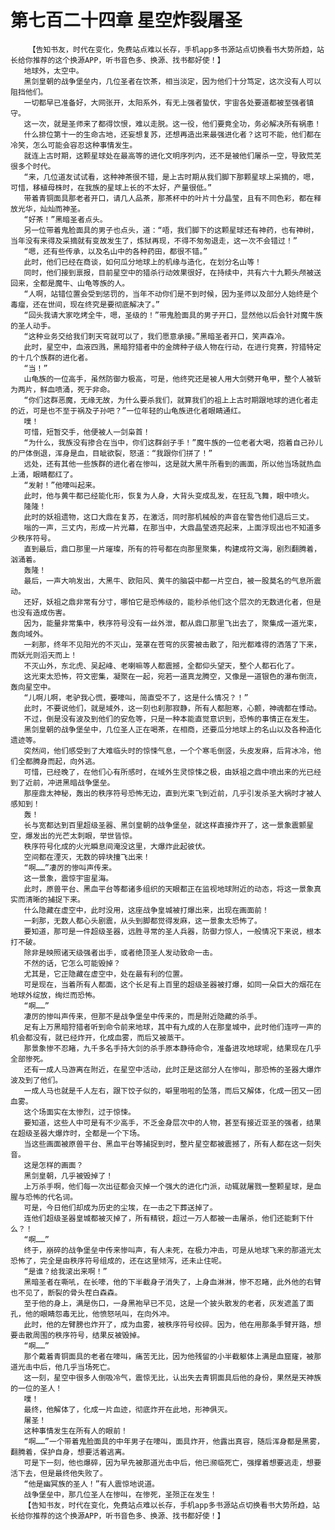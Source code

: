 # 第七百二十四章 星空炸裂屠圣
        【告知书友，时代在变化，免费站点难以长存，手机app多书源站点切换看书大势所趋，站长给你推荐的这个换源APP，听书音色多、换源、找书都好使！】
       地球外，太空中。
       黑剑皇朝的战争堡垒内，几位圣者在饮茶，相当淡定，因为他们十分笃定，这次没有人可以阻挡他们。
       一切都早已准备好，大网张开，太阳系外，有无上强者蛰伏，宇宙各处要道都被至强者镇守。
       这一次，就是圣师来了都得饮恨，难以走脱。这一役，他们要竟全功，务必解决所有祸患！
       什么排位第十一的生命古地，还妄想复苏，还想再造出来最强进化者？这可不能，他们都在冷笑，怎么可能会容忍这种事情发生。
       就连上古时期，这颗星球处在最高等的进化文明序列内，还不是被他们屠杀一空，导致荒芜很多个时代。
       “来，几位道友试试看，这种神茶很不错，是上古时期从我们脚下那颗星球上采摘的，嗯，可惜，移植母株时，在我族的星球上长的不太好，产量很低。”
       带着青铜面具那老者开口，请几人品茶，那茶杯中的叶片十分晶莹，且有不同色彩，都在释放光华，灿灿而神圣。
       “好茶！”黑暗圣者点头。
       另一位带着鬼脸面具的男子也点头，道：“唔，我们脚下的这颗星球还有神药，也有神树，当年没有来得及采摘就有变故发生了，炼狱再现，不得不匆匆退走，这一次不会错过！”
       “嗯，还有些传承，以及名山中的各种药田，都很不错。”
       此时，他们已经在商谈，如何瓜分地球上的机缘与造化，在划分名山等！
       同时，他们接到禀报，目前星空中的猎杀行动效果很好，在持续中，共有六十九颗头颅被送回来，全都是魔牛、山龟等族的人。
       “人啊，站错位置会受到惩罚的，当年不动你们是不到时候，因为圣师以及部分人始终是个毒瘤，还在世间，现在终究是要彻底解决了。”
       “回头我请大家吃烤全牛，嗯，圣级的！”带鬼脸面具的男子开口，显然他以后会针对魔牛族的圣人动手。
       “这种业务交给我们刺天穹就可以了，我们愿意承接。”黑暗圣者开口，笑声森冷。
       此时，星空中，血液四溅，黑暗狩猎者中的金牌种子级人物在行动，在进行竞赛，狩猎特定的十几个族群的进化者。
       “当！”
       山龟族的一位高手，虽然防御力极高，可是，他终究还是被人用大剑劈开龟甲，整个人被斩为两片，鲜血喷涌，死于非命。
       “你们这群恶魔，无缘无故，为什么要杀我们，就算我们的祖上上古时期跟地球的进化者走的近，可是也不至于祸及子孙吧？”一位年轻的山龟族进化者眼睛通红。
       噗！
       可惜，短暂交手，他便被人一剑枭首！
       “为什么，我族没有掺合在当中，你们这群刽子手！”魔牛族的一位老者大喝，抱着自己孙儿的尸体倒退，浑身是血，目眦欲裂，怒道：“我跟你们拼了！”
       远处，还有其他一些族群的进化者在惨叫，这是就大黑牛所看到的画面，所以他当场就热血上涌，眼睛都红了。
       “发射！”他嚎叫起来。
       此时，他与黄牛都已经能化形，恢复为人身，大背头变成乱发，在狂乱飞舞，眼中喷火。
       隆隆！
       此时的妖祖遗物，这口大鼎在复苏，在激活，同时那机械般的声音在警告他们退后三丈。
       嗡的一声，三丈内，形成一片光幕，在那当中，大鼎晶莹透亮起来，上面浮现出也不知道多少秩序符号。
       直到最后，鼎口那里一片璀璨，所有的符号都在向那里聚集，构建成符文海，剧烈翻腾着，汹涌着。
       轰隆！
       最后，一声大响发出，大黑牛、欧阳风、黄牛的脑袋中都一片空白，被一股莫名的气息所震动。
       还好，妖祖之鼎非常有分寸，哪怕它是恐怖级的，能秒杀他们这个层次的无数进化者，但是也没有造成伤害。
       因为，能量非常集中，秩序符号没有一丝外泄，都从鼎口那里飞出去了，聚集成一道光束，轰向域外。
       一刹那，终年不见阳光的不灭山，笼罩在苍穹的灰雾被击散了，阳光都难得的洒落了下来，而妖光则滔天而上！
       不灭山外，东北虎、吴起峰、老喇嘛等人都震撼，全都仰头望天，整个人都石化了。
       这光束太恐怖，符文密集，凝聚在一起，宛若一道真龙腾空，又像是一道银色的瀑布倒流，轰向星空中。
       “儿啊儿啊，老驴我心慌，要嚎叫，简直受不了，这是什么情况？！”
       此时，不要说他们，就是域外，这一刻也刹那寂静，所有人都胆寒，心颤，神魂都在悸动。
       不过，倒是没有波及到他们的安危等，只是一种本能直觉意识到，恐怖的事情正在发生。
       黑剑皇朝的战争堡垒中，几位圣人正在喝茶，在相商，还要瓜分地球上的名山以及各种造化遗迹等。
       突然间，他们感受到了大难临头时的惊悚气息，一个个寒毛倒竖，头皮发麻，后背冰冷，他们全都腾身而起，向外逃。
       可惜，已经晚了，在他们心有所感时，在域外生灵惊悚之极，由妖祖之鼎中喷出来的光已经到了近前，冲进黑暗战争堡垒。
       那座鼎太神秘，轰出的秩序符号恐怖无边，直到光束飞到近前，几乎引发杀圣大祸时才被人感知到！
       轰！
       长与宽都达到百里超级圣器、黑剑皇朝的战争堡垒，就这样直接炸开了，这一景象震颤星空，爆发出的光芒太刺眼，举世皆惊。
       秩序符号化成的火光瞬息间淹没这里，大爆炸此起彼伏。
       空间都在湮灭，无数的碎块撞飞出来！
       “啊……”凄厉的惨叫声传来。
       这一景象，震惊宇宙星海。
       此时，原兽平台、黑血平台等都诸多组织的天眼都正在监视地球附近的动态，将这一景象真实而清晰的捕捉下来。
       什么隐藏在虚空中，此时没用，这座战争皇城被打爆出来，出现在画面前！
       一刹那，无数人都心头剧震，从头到脚都觉得发麻，这一景象太恐怖了。
       要知道，那可是一件超级圣器，远胜寻常的圣人兵器，防御力惊人，一般情况下来说，根本打不破。
       除非是映照诸天级强者出手，或者绝顶圣人发动致命一击。
       不然的话，它怎么可能毁掉？
       尤其是，它正隐藏在虚空中，处在最有利的位置。
       可是现在，当着所有人都面，这个长足有上百里的超级圣器被打爆，如同一朵巨大的烟花在地球外绽放，绚烂而恐怖。
       “啊……”
       凄厉的惨叫声传来，但那不是战争堡垒中传来的，而是附近隐藏的杀手。
       足有上万黑暗狩猎者听到命令前来地球，其中有九成的人在那皇城中，此时他们连哼一声的机会都没有，就已经炸开，化成血雾，而后又被蒸干。
       那景象惨不忍睹，九千多名手持大剑的杀手原本静待命令，准备进攻地球呢，结果现在几乎全部惨死。
       还有一成人马游离在附近，在星空中活动，此时正是这部分人在惨叫，那恐怖的圣器大爆炸波及到了他们。
       一成人马也就是千人左右，跟下饺子似的，噼里啪啦的坠落，而后又解体，化成一团又一团血雾。
       这个场面实在太惨烈，过于惊悚。
       要知道，这些人中可是有不少高手，不乏金身层次中的人物，甚至有接近亚圣的强者，结果在超级圣器大爆炸时，全都是一个下场。
       当这些画面被原兽平台、黑血平台等捕捉到时，整片星空都被震撼了，所有人都在这一刻失音。
       这是怎样的画面？
       黑剑皇朝，几乎被毁掉了！
       上万杀手啊，他们每一次出征都会灭掉一个强大的进化门派，动辄就屠戮一整颗星球，是血腥与恐怖的代名词。
       可是，今日他们却成为历史的尘埃，在一击之下葬送掉了。
       连他们超级圣器皇城都被灭掉了，所有精锐，超过一万人都被一击屠杀，他们还能剩下什么？！
       “啊……”
       终于，崩碎的战争堡垒中传来惨叫声，有人未死，在极力冲击，可是从地球飞来的那道光太恐怖了，完全是由秩序符号组成的，还在这里倾泻，还未止住呢。
       “是谁？给我滚出来啊！”
       黑暗圣者在嘶吼，在长嚎，他的下半截身子消失了，上身血淋淋，惨不忍睹，此外他的右臂也不见了，断裂的骨头茬白森森。
       至于他的身上，满是伤口，一身黑袍早已不见，这是一个披头散发的老者，灰发遮盖了面孔，他的眼睛怨毒无比，他愤怒吼叫，在向外冲。
       此时，他的左臂膀也炸开了，成为血雾，被秩序符号绞碎。因为，他在用那条手臂开路，想要击散周围的秩序符号，结果反被毁掉。
       “啊……”
       那个戴着青铜面具的老者在嚎叫，痛苦无比，因为他残留的小半截躯体上满是血窟窿，被那道光击中后，他几乎当场死亡。
       这一刻，星空中很多人倒吸冷气，震惊无比，认出失去青铜面具后他的身份，果然是天神族的一位的圣人！
       噗！
       最终，他解体了，化成一片血迹，彻底炸开在此地，形神俱灭。
       屠圣！
       这种事情发生在所有人的眼前！
       “啊……”一个带着鬼脸面具的中年男子在嚎叫，面具炸开，他露出真容，随后浑身都是黑雾，翻腾着，保护自身，想要活着逃离。
       可是下一刻，他也爆碎，因为早先被那道光击中后，他已濒临死亡，强撑着想要逃走，想要活下去，但是最终他失败了。
       “他是幽冥族的圣人！”有人震惊地说道。
       战争堡垒中，那几位圣人在惨叫，在惨死，圣殒正在发生！
       【告知书友，时代在变化，免费站点难以长存，手机app多书源站点切换看书大势所趋，站长给你推荐的这个换源APP，听书音色多、换源、找书都好使！】